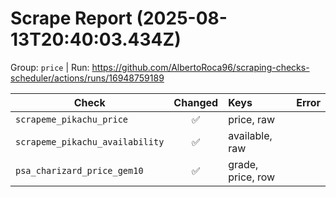# Scrape Report (2025-08-13T20:40:03.434Z)

Group: `price`  |  Run: https://github.com/AlbertoRoca96/scraping-checks-scheduler/actions/runs/16948759189

| Check | Changed | Keys | Error |
|---|:---:|:--|:--|
| `scrapeme_pikachu_price` | ✅ | price, raw |  |
| `scrapeme_pikachu_availability` | ✅ | available, raw |  |
| `psa_charizard_price_gem10` | ✅ | grade, price, row |  |
